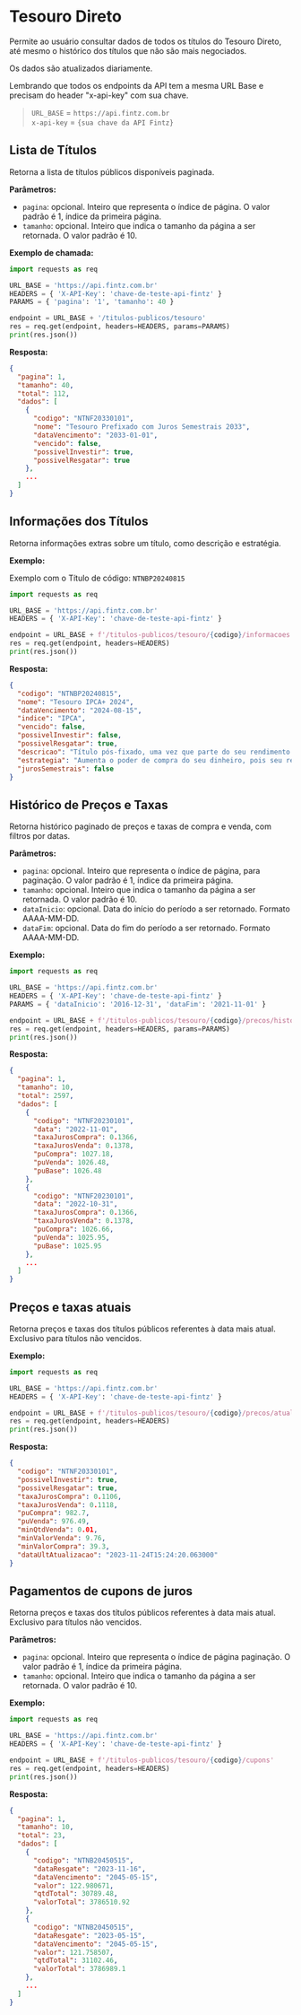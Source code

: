 # Tesouro Direto

Permite ao usuário consultar dados de todos os títulos do Tesouro Direto, até mesmo o histórico dos títulos que não são mais negociados. 

Os dados são atualizados diariamente.

Lembrando que todos os endpoints da API tem a mesma URL Base e precisam do header "x-api-key" com sua chave.
> `URL_BASE` = `https://api.fintz.com.br`  
> `x-api-key` = `{sua chave da API Fintz}`

## Lista de Títulos

Retorna a lista de títulos públicos disponíveis paginada.

**Parâmetros:**

- `pagina`: opcional. Inteiro que representa o índice de página. O valor
  padrão é 1, índice da primeira página.
- `tamanho`: opcional. Inteiro que indica o tamanho da página a ser retornada.
  O valor padrão é 10.

**Exemplo de chamada:**

```py
import requests as req

URL_BASE = 'https://api.fintz.com.br'
HEADERS = { 'X-API-Key': 'chave-de-teste-api-fintz' }
PARAMS = { 'pagina': '1', 'tamanho': 40 }

endpoint = URL_BASE + '/titulos-publicos/tesouro'
res = req.get(endpoint, headers=HEADERS, params=PARAMS)
print(res.json())
```

**Resposta:**

```json
{
  "pagina": 1,
  "tamanho": 40,
  "total": 112,
  "dados": [
    {
      "codigo": "NTNF20330101",
      "nome": "Tesouro Prefixado com Juros Semestrais 2033",
      "dataVencimento": "2033-01-01",
      "vencido": false,
      "possivelInvestir": true,
      "possivelResgatar": true
    },
    ...
  ]
}
```

## Informações dos Títulos

Retorna informações extras sobre um título, como descrição e estratégia.

**Exemplo:**

Exemplo com o Título de código: `NTNBP20240815`

```py
import requests as req

URL_BASE = 'https://api.fintz.com.br'
HEADERS = { 'X-API-Key': 'chave-de-teste-api-fintz' }

endpoint = URL_BASE + f'/titulos-publicos/tesouro/{codigo}/informacoes'
res = req.get(endpoint, headers=HEADERS)
print(res.json())
```

**Resposta:**

```json
{
  "codigo": "NTNBP20240815",
  "nome": "Tesouro IPCA+ 2024",
  "dataVencimento": "2024-08-15",
  "indice": "IPCA",
  "vencido": false,
  "possivelInvestir": false,
  "possivelResgatar": true,
  "descricao": "Título pós-fixado, uma vez que parte do seu rendimento acompanha a variação da taxa de inflação (IPCA).",
  "estrategia": "Aumenta o poder de compra do seu dinheiro, pois seu rendimento é composto por uma taxa de juros + a variação da inflação (IPCA). É mais interessante para quem pode deixar o dinheiro render até o vencimento do investimento, pois não paga juros semestrais. Em caso de resgate antecipado, o Tesouro Nacional garante sua recompra pelo seu valor de mercado.",
  "jurosSemestrais": false
}
```

## Histórico de Preços e Taxas

Retorna histórico paginado de preços e taxas de compra e venda, com filtros por datas.

**Parâmetros:**

- `pagina`: opcional. Inteiro que representa o índice de página, para
  paginação. O valor padrão é 1, índice da primeira página.
- `tamanho`: opcional. Inteiro que indica o tamanho da página a ser retornada.
  O valor padrão é 10.
- `dataInicio`: opcional. Data do início do período a ser retornado. Formato AAAA-MM-DD.
- `dataFim`: opcional. Data do fim do período a ser retornado. Formato AAAA-MM-DD.

**Exemplo:**

```py
import requests as req

URL_BASE = 'https://api.fintz.com.br'
HEADERS = { 'X-API-Key': 'chave-de-teste-api-fintz' }
PARAMS = { 'dataInicio': '2016-12-31', 'dataFim': '2021-11-01' }

endpoint = URL_BASE + f'/titulos-publicos/tesouro/{codigo}/precos/historico'
res = req.get(endpoint, headers=HEADERS, params=PARAMS)
print(res.json())
```

**Resposta:**

```json
{
  "pagina": 1,
  "tamanho": 10,
  "total": 2597,
  "dados": [
    {
      "codigo": "NTNF20230101",
      "data": "2022-11-01",
      "taxaJurosCompra": 0.1366,
      "taxaJurosVenda": 0.1378,
      "puCompra": 1027.18,
      "puVenda": 1026.48,
      "puBase": 1026.48
    },
    {
      "codigo": "NTNF20230101",
      "data": "2022-10-31",
      "taxaJurosCompra": 0.1366,
      "taxaJurosVenda": 0.1378,
      "puCompra": 1026.66,
      "puVenda": 1025.95,
      "puBase": 1025.95
    },
    ...
  ]
}
```

## Preços e taxas atuais

Retorna preços e taxas dos títulos públicos referentes à data mais atual.
Exclusivo para títulos não vencidos.

**Exemplo:**

```py
import requests as req

URL_BASE = 'https://api.fintz.com.br'
HEADERS = { 'X-API-Key': 'chave-de-teste-api-fintz' }

endpoint = URL_BASE + f'/titulos-publicos/tesouro/{codigo}/precos/atual'
res = req.get(endpoint, headers=HEADERS)
print(res.json())
```

**Resposta:**

```json
{
  "codigo": "NTNF20330101",
  "possivelInvestir": true,
  "possivelResgatar": true,
  "taxaJurosCompra": 0.1106,
  "taxaJurosVenda": 0.1118,
  "puCompra": 982.7,
  "puVenda": 976.49,
  "minQtdVenda": 0.01,
  "minValorVenda": 9.76,
  "minValorCompra": 39.3,
  "dataUltAtualizacao": "2023-11-24T15:24:20.063000"
}
```

## Pagamentos de cupons de juros

Retorna preços e taxas dos títulos públicos referentes à data mais atual.
Exclusivo para títulos não vencidos.

**Parâmetros:**

- `pagina`: opcional. Inteiro que representa o índice de página paginação. O
  valor padrão é 1, índice da primeira página.
- `tamanho`: opcional. Inteiro que indica o tamanho da página a ser retornada.
  O valor padrão é 10.

**Exemplo:**

```py
import requests as req

URL_BASE = 'https://api.fintz.com.br'
HEADERS = { 'X-API-Key': 'chave-de-teste-api-fintz' }

endpoint = URL_BASE + f'/titulos-publicos/tesouro/{codigo}/cupons'
res = req.get(endpoint, headers=HEADERS)
print(res.json())
```

**Resposta:**

```json
{
  "pagina": 1,
  "tamanho": 10,
  "total": 23,
  "dados": [
    {
      "codigo": "NTNB20450515",
      "dataResgate": "2023-11-16",
      "dataVencimento": "2045-05-15",
      "valor": 122.980671,
      "qtdTotal": 30789.48,
      "valorTotal": 3786510.92
    },
    {
      "codigo": "NTNB20450515",
      "dataResgate": "2023-05-15",
      "dataVencimento": "2045-05-15",
      "valor": 121.758507,
      "qtdTotal": 31102.46,
      "valorTotal": 3786989.1
    },
    ...
  ]
}
```
